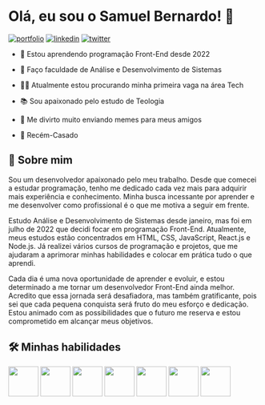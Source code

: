 
# Olá, eu sou o Samuel Bernardo! 👋
[![portfolio](https://img.shields.io/badge/my_portfolio-000?style=for-the-badge&logo=ko-fi&logoColor=white)](https://smk-portfolio.vercel.app/) [![linkedin](https://img.shields.io/badge/linkedin-0A66C2?style=for-the-badge&logo=linkedin&logoColor=white)](https://www.linkedin.com/in/samuelbernardo) [![twitter](https://img.shields.io/badge/twitter-1DA1F2?style=for-the-badge&logo=twitter&logoColor=white)](https://twitter.com/Smk_hb)

- 🧠 Estou aprendendo programação Front-End desde 2022

- 🎒 Faço faculdade de Análise e Desenvolvimento de Sistemas

- 👩‍💻 Atualmente estou procurando minha primeira vaga na área Tech

- 📚 Sou apaixonado pelo estudo de Teologia

- 🤣 Me divirto muito enviando memes para meus amigos

- 💒 Recém-Casado

## 🚀 Sobre mim

Sou um desenvolvedor apaixonado pelo meu trabalho. Desde que comecei a estudar programação, tenho me dedicado cada vez mais para adquirir mais experiência e conhecimento. Minha busca incessante por aprender e me desenvolver como profissional é o que me motiva a seguir em frente.

Estudo Análise e Desenvolvimento de Sistemas desde janeiro, mas foi em julho de 2022 que decidi focar em programação Front-End. Atualmente, meus estudos estão concentrados em HTML, CSS, JavaScript, React.js e Node.js. Já realizei vários cursos de programação e projetos, que me ajudaram a aprimorar minhas habilidades e colocar em prática tudo o que aprendi.

Cada dia é uma nova oportunidade de aprender e evoluir, e estou determinado a me tornar um desenvolvedor Front-End ainda melhor. Acredito que essa jornada será desafiadora, mas também gratificante, pois sei que cada pequena conquista será fruto do meu esforço e dedicação. Estou animado com as possibilidades que o futuro me reserva e estou comprometido em alcançar meus objetivos.
                            
## 🛠 Minhas habilidades

<img src="https://cdn.jsdelivr.net/gh/devicons/devicon/icons/html5/html5-plain-wordmark.svg" width="60" /> <img src="https://cdn.jsdelivr.net/gh/devicons/devicon/icons/css3/css3-plain-wordmark.svg" width="60" /> <img src="https://cdn.jsdelivr.net/gh/devicons/devicon/icons/javascript/javascript-plain.svg" width="60" /> <img src="https://cdn.jsdelivr.net/gh/devicons/devicon/icons/react/react-original-wordmark.svg" width="60" /> <img src="https://cdn.jsdelivr.net/gh/devicons/devicon/icons/nodejs/nodejs-plain.svg" width="60" /> <img src="https://cdn.jsdelivr.net/gh/devicons/devicon/icons/tailwindcss/tailwindcss-plain.svg" width="60" /> <img src="https://cdn.jsdelivr.net/gh/devicons/devicon/icons/sass/sass-original.svg" width="60" />
